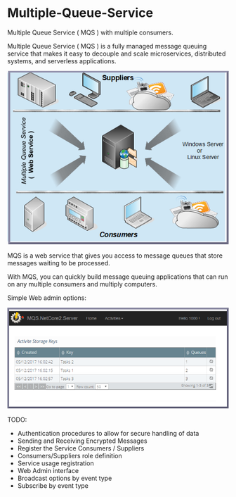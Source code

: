 # Multiple-Queue-Service
Multiple Queue Service ( MQS ) with multiple consumers. 

Multiple Queue Service ( MQS ) is a fully managed message queuing service that makes it easy to decouple and scale microservices, 
distributed systems, and serverless applications.

![Software Architecture](https://raw.githubusercontent.com/Vladimir-Novick/Multiple-Queue-Service/master/images/mqs.png)

MQS  is a web service that gives you access to message queues that store messages waiting to be processed.

With MQS, you can quickly build message queuing applications that can run on any multiple consumers and multiply computers.

Simple Web admin options:

![siple admin options](https://raw.githubusercontent.com/Vladimir-Novick/Multiple-Queue-Service/master/images/ui_task_list.png)

TODO:
   - Authentication procedures to allow for secure handling of data
   - Sending and Receiving Encrypted Messages
   - Register the Service Consumers / Suppliers
   - Consumers/Suppliers role definition
   - Service usage registration
   - Web Admin interface
   - Broadcast options by event type
   - Subscribe by event type


   
